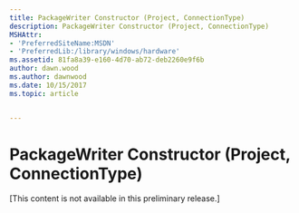 ```yaml
---
title: PackageWriter Constructor (Project, ConnectionType)
description: PackageWriter Constructor (Project, ConnectionType)
MSHAttr:
- 'PreferredSiteName:MSDN'
- 'PreferredLib:/library/windows/hardware'
ms.assetid: 81fa8a39-e160-4d70-ab72-deb2260e9f6b
author: dawn.wood
ms.author: dawnwood
ms.date: 10/15/2017
ms.topic: article


---
```


# PackageWriter Constructor (Project, ConnectionType)


\[This content is not available in this preliminary release.\]

 

 







